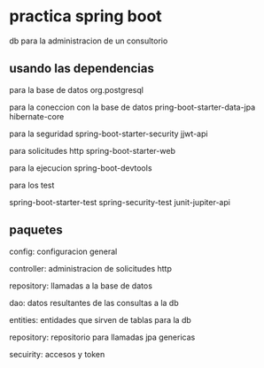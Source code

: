 # practica spring boot

db para la administracion de un consultorio

## usando las dependencias

para la base de datos
org.postgresql

para la coneccion con la base de datos
pring-boot-starter-data-jpa
hibernate-core

para la seguridad
spring-boot-starter-security
jjwt-api

para solicitudes http
spring-boot-starter-web

para la ejecucion
spring-boot-devtools

para los test

spring-boot-starter-test
spring-security-test
junit-jupiter-api

## paquetes

config: configuracion general

controller: administracion de solicitudes http

repository: llamadas a la base de datos

dao: datos resultantes de las consultas a la db

entities: entidades que sirven de tablas para la db

repository: repositorio para llamadas jpa genericas

secuirity: accesos y token
